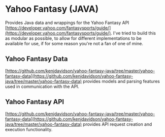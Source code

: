 # Yahoo Fantasy (JAVA)

Provides Java data and wrappings for the Yahoo Fantasy API [https://developer.yahoo.com/fantasysports/guide/](https://developer.yahoo.com/fantasysports/guide/).  I've tried to build this as modular as possible, to allow for different implementations to be available for use, if for some reason you're not a fan of one of mine.

## Yahoo Fantasy Data

[https://github.com/kenjdavidson/yahoo-fantasy-java/tree/master/yahoo-fantasy-data](https://github.com/kenjdavidson/yahoo-fantasy-java/tree/master/yahoo-fantasy-data) provides models and parsing features used in communication with the API.

## Yahoo Fantasy API

[https://github.com/kenjdavidson/yahoo-fantasy-java/tree/master/yahoo-fantasy-data](https://github.com/kenjdavidson/yahoo-fantasy-java/tree/master/yahoo-fantasy-data) provides API request creation and execution functionality.